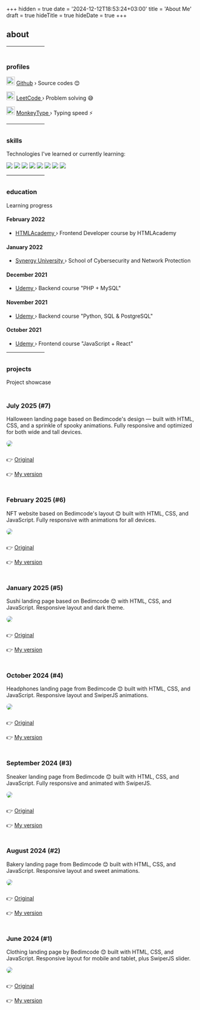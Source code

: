 +++
hidden = true
date = '2024-12-12T18:53:24+03:00'
title = 'About Me'
draft = true
hideTitle = true 
hideDate = true
+++

<h2>about</h2>

<div class="typed-container">
  <span id="typed-2"></span>
  <div class="typed-strings" style="display: none;">
    <p>
      Hi, this is Cxd3 👋 <br>
      And I'm a web developer 🖖
    </p>
  </div>
</div>

<hr style="width: 100px;">

<h3 class="mt2" style="padding-top: 20px;">
profiles
</h3>

<p>
<img class="logos" src="/images/Github-Dark.svg" width="22px" height="22px" /> 
<a href="https://github.com/hicxd3" target="_blank">Github</a>
 &rsaquo; Source codes 😊
</p>

<p>
<img class="logos" src="/images/leetcode.png" width="22px" height="22px" /> 
<a href="https://leetcode.com/Cxd3" target="_blank">
LeetCode
</a> 
&rsaquo; Problem solving 😅
</p>

<p>
<img class="logos" src="/images/mt.webp" width="22px" height="22px" /> 
<a href="https://monkeytype.com/profile/Cxd3" target="_blank">
MonkeyType
</a> 
&rsaquo; Typing speed ⚡  
</p>

<hr style="width: 100px;">

<h3 class="mt2" style="padding-top: 10px; padding-bottom: 0px">
skills
</h3>

<p>
Technologies I've learned or currently learning:
</p>

<div class="tech_logos">
    <img src="/images/Github-Dark.svg">
    <img src="/images/CSS.svg">
    <img src="/images/HTML.svg">
    <img src="/images/JavaScript.svg">
    <img src="/images/py.png">
    <img src="/images/php.webp">
    <img src="/images/sql.png">
    <img src="/images/tw.webp">
</div>

<hr style="width: 100px;">

<h3 class="mt2" style="padding-top: 10px; padding-bottom: 0px">
education
</h3>

<p>
Learning progress
</p>

<h4 class="mt2">
February 2022
</h4>
<ul>
<li class="mb0.5">
<a href="https://htmlacademy.ru/profession/frontender" target="_blank">
HTMLAcademy
</a>
&rsaquo; Frontend Developer course by HTMLAcademy
</li>
</ul>

<h4 class="mt2">
January 2022
</h4>
<ul>
<li class="mb0.5">
<a href="https://synergy.ru" target="_blank">
Synergy University
</a>
&rsaquo; School of Cybersecurity and Network Protection
</li>
</ul>

<h4 class="mt2">
December 2021
</h4>
<ul>
<li>
<a href="https://www.udemy.com/course/php-v7-mysql/" target="_blank">
Udemy
</a>
&rsaquo; Backend course "PHP + MySQL"
</li>
</ul>

<h4 class="mt2">
November 2021
</h4>
<ul>
<li>
<a href="https://www.udemy.com/course/bestpython/" target="_blank">
Udemy
</a>
&rsaquo; Backend course "Python, SQL & PostgreSQL"
</li>
</ul>

<h4 class="mt2">October 2021</h4>
<ul>
<li>
<a href="https://www.udemy.com/course/javascript_full/" target="_blank">
Udemy
</a>
&rsaquo; Frontend course "JavaScript + React"
</li>
</ul>

<hr style="width: 100px;">

<h3 class="mt2" style="padding-top: 10px; padding-bottom: 0px">
projects
</h3>

<p>
Project showcase
</p>

<h3 class="mt2" style="padding-top: 20px">
July 2025 (#7)
</h3>
<p>
Halloween landing page based on Bedimcode's design — built with HTML, CSS, and a sprinkle of spooky animations. Fully responsive and optimized for both wide and tall devices.
</p>
<p class="post">
<a href="https://hicxd3.github.io/helloween/" target="_blank">
<img src="/images/preview_halloween_website.png" style="border-radius: 20px"/>
</a>
</p>
<p style="padding-top: 10px">
👉 <a href="https://youtu.be/4YePjH9j7UE?feature=shared" target="_blank">Original</a>
</p>
<p>
👉 <a href="https://hicxd3.github.io/helloween/" target="_blank">My version</a></p>

<h3 class="mt2" style="padding-top: 20px">
February 2025 (#6)
</h3>
<p>
NFT website based on Bedimcode's layout 😊 built with HTML, CSS, and 
JavaScript. Fully responsive with animations for all devices.
</p>
<p class="post">
<a href="https://e1hxm.github.io/nft-website/" target="_blank">
<img src="/images/preview_nft.png" style="border-radius: 20px"/>
</a>
</p>
<p style="padding-top: 10px">
👉 <a href="https://youtu.be/eDm7l5ODWuU" target="_blank">Original</a>
</p>
<p>👉 <a href="https://e1hxm.github.io/nft-website/" target="_blank">My version</a></p>

<h3 class="mt2" style="padding-top: 20px">
January 2025 (#5)
</h3>
<p>
Sushi landing page based on Bedimcode 😊 with HTML, CSS, and JavaScript. Responsive layout and dark theme.
</p>
<p class="post">
<a href="https://e1hxm.github.io/resposive-sushi-website/" target="_blank">
<img src="/images/preview_sushi.png" style="border-radius: 20px"/>
</a>
</p>
<p style="padding-top: 10px">
👉 <a href="https://www.youtube.com/watch?v=HW1zt2EPMqY" target="_blank">Original</a>
</p>
<p>👉 <a href="https://e1hxm.github.io/resposive-sushi-website/" target="_blank">My version</a></p>

<h3 class="mt2" style="padding-top: 20px">
October 2024 (#4)
</h3>
<p>
Headphones landing page from Bedimcode 😊 built with HTML, CSS, and JavaScript. Responsive layout and SwiperJS animations.
</p>
<p class="post">
<a href="https://e1hxm.github.io/jbl/" target="_blank">
<img src="../images/lp4.png" style="border-radius: 20px"/>
</a>
</p>
<p style="padding-top: 10px">
👉 <a href="https://youtu.be/BIXsjKxPo8o" target="_blank">Original</a>
</p>
<p>👉 <a href="https://e1hxm.github.io/jbl/" target="_blank">My version</a></p>

<h3 class="mt2" style="padding-top: 20px">
September 2024 (#3)
</h3>
<p>
Sneaker landing page from Bedimcode 😊 built with HTML, CSS, and JavaScript. Fully responsive and animated with SwiperJS.
</p>
<p class="post">
<a href="https://e1hxm.github.io/shoe/" target="_blank">
<img src="../images/lp3.png" style="border-radius: 20px"/>
</a>
</p>
<p style="padding-top: 10px">
👉 <a href="https://youtu.be/tBE0L_Jzi-Y?si=taAe3tiInxh4J90y" target="_blank">Original</a>
</p>
<p>👉 <a href="https://e1hxm.github.io/shoe/" target="_blank">My version</a></p>

<h3 class="mt2" style="padding-top: 20px">
August 2024 (#2)
</h3>
<p>
Bakery landing page from Bedimcode 😊 built with HTML, CSS, and JavaScript. Responsive layout and sweet animations.
</p>
<p class="post">
<a href="https://e1hxm.github.io/bakery/" target="_blank">
<img src="../images/lp2.png" style="border-radius: 20px"/>
</a>
</p>
<p style="padding-top: 10px">
👉 <a href="https://www.youtube.com/watch?v=ngoug8NASoI" target="_blank">Original</a>
</p>
<p>👉 <a href="https://e1hxm.github.io/bakery/" target="_blank">My version</a></p>

<h3 class="mt2" style="padding-top: 20px">
June 2024 (#1)
</h3>
<p>
Clothing landing page by Bedimcode 😊 built with HTML, CSS, and JavaScript. Responsive layout for mobile and tablet, plus SwiperJS slider.
</p>
<p class="post">
<a href="https://e1hxm.github.io/clothes/" target="_blank">
<img src="../images/lp1.png" style="border-radius: 20px"/>
</a>
</p>
<p style="padding-top: 10px">
👉 <a href="https://www.youtube.com/watch?v=ngoug8NASoI" target="_blank">Original</a>
</p>
<p>
👉 <a href="https://e1hxm.github.io/clothes/" target="_blank">My version</a>
</p>

